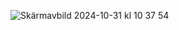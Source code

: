 ![Skärmavbild 2024-10-31 kl  10 37 54](https://github.com/user-attachments/assets/65c10c7b-12d0-43f7-936f-be83becfa391)
